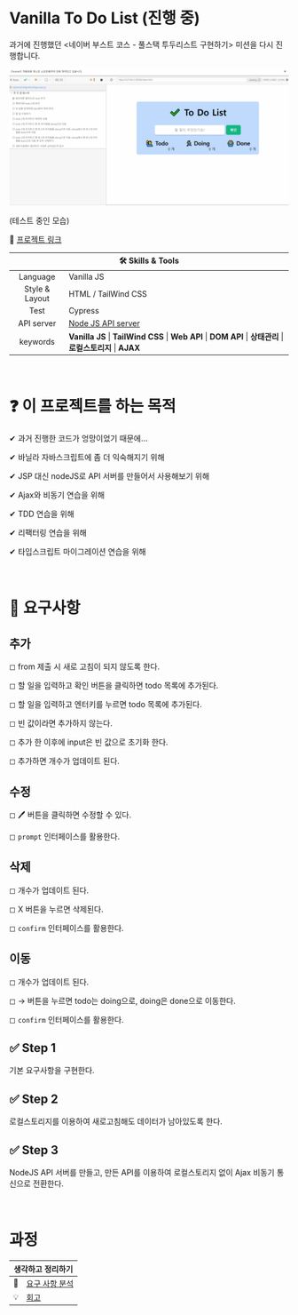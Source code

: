 # Vanilla To Do List (진행 중)

과거에 진행했던 <네이버 부스트 코스 - 풀스택 투두리스트 구현하기> 미션을 다시 진행합니다.

<img src="./img/to-do-list.gif" />

(테스트 중인 모습)

👋 [프로젝트 링크](#)

<table>
    <thead>
        <tr>
            <th colspan="2" style="text-align: center">
                🛠 Skills & Tools
            </th>
        </tr>
    </thead>
    <tbody>
        <tr>
            <td style="text-align: center">Language</td>
            <td>Vanilla JS</td>
        </tr>
        <tr>
            <td style="text-align: center">Style & Layout</td>
            <td>HTML / TailWind CSS</td>
        </tr>
        <tr>
            <td style="text-align: center">Test</td>
            <td>Cypress</td>
        </tr>
        <tr>
            <td style="text-align: center">API server</td>
            <td><a href="#">Node JS API server</a></td>
        </tr>
        <tr>
            <td style="text-align: center">keywords</td>
            <td><strong>Vanilla JS</strong> | <strong>TailWind CSS</strong> | <strong>Web API</strong> | <strong>DOM API</strong> | <strong>상태관리</strong> | <strong>로컬스토리지</strong> | <strong>AJAX</strong></td>
        </tr>
    </tbody>
</table>

</br>

# ❓ 이 프로젝트를 하는 목적

✔ 과거 진행한 코드가 엉망이었기 때문에...

✔ 바닐라 자바스크립트에 좀 더 익숙해지기 위해

✔ JSP 대신 nodeJS로 API 서버를 만들어서 사용해보기 위해

✔ Ajax와 비동기 연습을 위해

✔ TDD 연습을 위해

✔ 리팩터링 연습을 위해

✔ 타입스크립트 마이그레이션 연습을 위해

</br>

# 🎯 요구사항

## 추가

◻ from 제출 시 새로 고침이 되지 않도록 한다.

◻ 할 일을 입력하고 확인 버튼을 클릭하면 todo 목록에 추가된다.

◻ 할 일을 입력하고 엔터키를 누르면 todo 목록에 추가된다.

◻ 빈 값이라면 추가하지 않는다.

◻ 추가 한 이후에 input은 빈 값으로 초기화 한다.

◻ 추가하면 개수가 업데이트 된다.

## 수정

◻ 🖊️ 버튼을 클릭하면 수정할 수 있다.

◻ `prompt` 인터페이스를 활용한다.

## 삭제

◻ 개수가 업데이트 된다.

◻ X 버튼을 누르면 삭제된다.

◻ `confirm` 인터페이스를 활용한다.

## 이동

◻ 개수가 업데이트 된다.

◻ → 버튼을 누르면 todo는 doing으로, doing은 done으로 이동한다.

◻ `confirm` 인터페이스를 활용한다.

## ✅ Step 1

기본 요구사항을 구현한다.

## ✅ Step 2

로컬스토리지를 이용하여 새로고침해도 데이터가 남아있도록 한다.

## ✅ Step 3

NodeJS API 서버를 만들고, 만든 API를 이용하여 로컬스토리지 없이 Ajax 비동기 통신으로 전환한다.

</br>

# 과정

<table>
    <thead>
        <tr>
            <th colspan="2" style="text-align: center">
                생각하고 정리하기
            </th>
        </tr>
    </thead>
    <tbody>
        <tr>
            <td style="text-align: center">🤔</td>
            <td><a href="https://www.notion.so/ryong9rrr/b6e56085018f41b1ae5a37c538e07d65">요구 사항 분석</a></td>
        </tr>
        <tr>
            <td style="text-align: center">💡</td>
            <td><a href="#">회고</a></td>
        </tr>
    </tbody>
</table>

